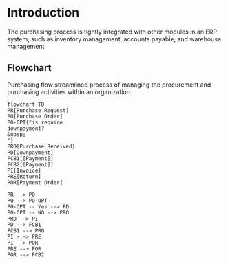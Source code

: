 # Introduction

The purchasing process is tightly integrated with other modules in an ERP system, such as inventory management, accounts payable, and warehouse management

## Flowchart

Purchasing flow streamlined process of managing the procurement and purchasing activities within an organization

```mermaid
flowchart TD
PR[Purchase Request]
PO[Purchase Order]
PO-OPT{"is require
downpayment?
&nbsp;
"}
PRO[Purchase Received]
PD[Downpayment]
FCB1[[Payment]]
FCB2[[Payment]]
PI[Invoice]
PRE[Return]
POR[Payment Order]

PR --> PO
PO --> PO-OPT
PO-OPT -- Yes --> PD
PO-OPT -- NO --> PRO
PRO --> PI
PD --> FCB1
FCB1 --> PRO
PI -.-> PRE
PI --> POR
PRE --> POR
POR --> FCB2
```